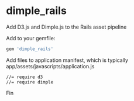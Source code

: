 # dimple_rails
Add D3.js and Dimple.js to the Rails asset pipeline

Add to your gemfile:

```ruby
gem 'dimple_rails'
```

Add files to application manifest, which is typically app/assets/javascripts/application.js
```
//= require d3
//= require dimple
```

Fin

